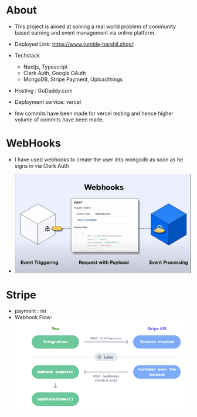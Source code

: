 # About

- This project is aimed at solving a real world problem of community based earning and event management via online platform.
- Deployed Link: https://www.tumble-harshil.shop/
- Techstack

  - Nextjs, Typescript
  - Clerk Auth, Google OAuth
  - MongoDB, Stripe Payment, Uploadthings

- Hosting : GoDaddy.com
- Deployment service: vercel
- few commits have been made for vercel testing and hence higher volume of commits have been made.

# WebHooks

- I have used webhooks to create the user into mongodb as soon as he signs in via Clerk Auth

- ![alt text](image.png)

# Stripe

- payment : inr
- Webhook Flow: ![alt text](image-1.png)

